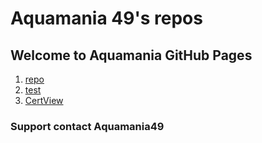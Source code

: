 

# Aquamania 49's repos
## Welcome to Aquamania GitHub Pages


1. [repo](/repo)
1. [test](/test)
1. [CertView](/CertView)

### Support contact Aquamania49
